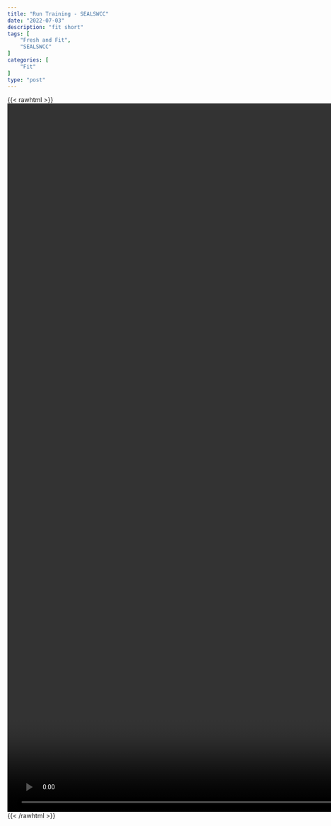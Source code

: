 ```yaml
---
title: "Run Training - SEALSWCC"
date: "2022-07-03"
description: "fit short"
tags: [
    "Fresh and Fit",
    "SEALSWCC"
]
categories: [
    "Fit"
]
type: "post"
---
```

{{< rawhtml >}}
    <video style="height:40vh;width:auto" overflow="hidden" controls>
        <source src="https://lectures.dev00ps.com/Fit/PODCAST%20Episode%2024%20%7C%20Run%20Training%20%7C%20SEALSWCC.COM.mp4" type="video/mp4"> 
    </video>
{{< /rawhtml >}}

